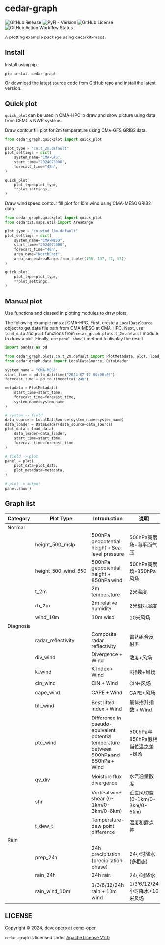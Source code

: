 # cedar-graph

![GitHub Release](https://img.shields.io/github/v/release/cemc-oper/cedar-graph)
![PyPI - Version](https://img.shields.io/pypi/v/cedar-graph)
![GitHub License](https://img.shields.io/github/license/cemc-oper/cedar-graph)
![GitHub Action Workflow Status](https://github.com/cemc-oper/cedar-graph/actions/workflows/ci.yaml/badge.svg)

A plotting example package using [cedarkit-maps](https://github.com/cemc-oper/cedarkit-maps).

## Install

Install using pip.

```bash
pip install cedar-graph
```

Or download the latest source code from GitHub repo and install the latest version.

## Quick plot

`quick_plot` can be used in CMA-HPC to draw and show picture using data from CEMC's NWP systems.

Draw contour fill plot for 2m temperature using CMA-GFS GRIB2 data.

```py
from cedar_graph.quickplot import quick_plot

plot_type = "cn.t_2m.default"
plot_settings = dict(
    system_name="CMA-GFS",
    start_time="2024073000",
    forecast_time="48h",
)

quick_plot(
    plot_type=plot_type,
    **plot_settings,
)
```

Draw wind speed contour fill plot for 10m wind using CMA-MESO GRIB2 data.

```py
from cedar_graph.quickplot import quick_plot
from cedarkit.maps.util import AreaRange

plot_type = "cn.wind_10m.default"
plot_settings = dict(
    system_name="CMA-MESO",
    start_time="2024073000",
    forecast_time="48h",
    area_name="NorthEast",
    area_range=AreaRange.from_tuple((108, 137, 37, 55))
)

quick_plot(
    plot_type=plot_type,
    **plot_settings,
)
```

## Manual plot

Use functions and classed in plotting modules to draw plots.

The following example runs at CMA-HPC.
First, create a `LocalDataSource` object to get data file path from CMA-MESO at CMA-HPC.
Next, use `load_data` and `plot` functions from `cedar_graph.plots.t_2m.default` module to draw a plot.
Finally, use `panel.show()` method to display the result.

```py
import pandas as pd

from cedar_graph.plots.cn.t_2m.default import PlotMetadata, plot, load_data
from cedar_graph.data import LocalDataSource, DataLoader

system_name = "CMA-MESO"
start_time = pd.to_datetime("2024-07-17 00:00:00")
forecast_time = pd.to_timedelta("24h")

metadata = PlotMetadata(
    start_time=start_time,
    forecast_time=forecast_time,
    system_name=system_name
)

# system -> field
data_source = LocalDataSource(system_name=system_name)
data_loader = DataLoader(data_source=data_source)
plot_data = load_data(
    data_loader=data_loader, 
    start_time=start_time, 
    forecast_time=forecast_time
)
    
# field -> plot
panel = plot(
    plot_data=plot_data,
    plot_metadata=metadata,
)

# plot -> output
panel.show()
```

## Graph list

| Category  | Plot Type           | Introduction                                                                           | 说明                        |
|-----------|---------------------|----------------------------------------------------------------------------------------|---------------------------|
| Normal    |                     |                                                                                        |                           |
|           | height_500_mslp     | 500hPa geopotential height + Sea level pressure                                        | 500hPa高度场+海平面气压           |
|           | height_500_wind_850 | 500hPa geopotential height + 850hPa wind                                               | 500hPa高度场+850hPa风场        |
|           | t_2m                | 2m temperature                                                                         | 2米温度                      |
|           | rh_2m               | 2m relative humidity                                                                   | 2米相对湿度                    |
|           | wind_10m            | 10m wind                                                                               | 10米风场                     |
| Diagnosis |                     |                                                                                        |                           |
|           | radar_reflectivity  | Composite radar reflectivity                                                           | 雷达组合反射率                   |
|           | div_wind            | Divergence + Wind                                                                      | 散度+风场                     |
|           | k_wind              | K Index + Wind                                                                         | K指数+风场                    |
|           | cin_wind            | CIN + Wind                                                                             | CIN+风场                    |
|           | cape_wind           | CAPE + Wind                                                                            | CAPE+风场                   |
|           | bli_wind            | Best lifted index + Wind                                                               | 最优抬升指数 + Wind             |
|           | pte_wind            | Difference in pseudo-equivalent potential temperature between 500hPa and 850hPa + Wind | 500hPa与850hPa假相当位温之差+风场   |
|           | qv_div              | Moisture flux divergence                                                               | 水汽通量散度                    |
|           | shr                 | Vertical wind shear (0-1km/0-3km/0-6km)                                                | 垂直风切变 (0-1km/0-3km/0-6km) |
|           | t_dew_t             | Temperature-dew point difference                                                       | 温度和露点差                    |
| Rain      |                     |                                                                                        |                           |
|           | prep_24h            | 24h precipitation (precipitation phase)                                                | 24小时降水 (多相态)              |
|           | rain_24h            | 24h rain                                                                               | 24小时降水                    |
|           | rain_wind_10m       | 1/3/6/12/24h rain + 10m wind                                                           | 1/3/6/12/24小时降水+10米风场     |


## LICENSE

Copyright &copy; 2024, developers at cemc-oper.

`cedar-graph` is licensed under [Apache License V2.0](./LICENSE)
